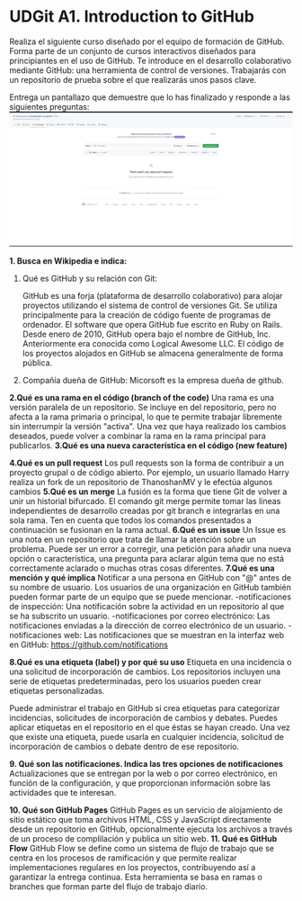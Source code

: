 # UDGit A1. Introduction to GitHub
Realiza el siguiente curso diseñado por el equipo de formación de GitHub. Forma parte de un conjunto de cursos interactivos diseñados para principiantes en el uso de GitHub. Te introduce en el desarrollo colaborativo mediante GitHub: una herramienta de control de versiones. Trabajarás con un repositorio de prueba sobre el que realizarás unos pasos clave.

Entrega un pantallazo que demuestre que lo has finalizado y responde a las siguientes preguntas:
![PANTALLAZO](PULLREQUEST.jpg)

**1. Busca en Wikipedia e indica:** 

 1. Qué es GitHub y su relación con Git:

    GitHub es una forja (plataforma de desarrollo colaborativo) para alojar proyectos utilizando el sistema de control de versiones Git.
    Se utiliza principalmente para la creación de código fuente de programas de ordenador. El software que opera GitHub fue escrito en Ruby on Rails. Desde enero de 2010, GitHub opera bajo el nombre de GitHub, Inc. Anteriormente era conocida como Logical Awesome LLC. El código de los proyectos alojados en GitHub se almacena generalmente de forma pública.

 2. Compañía dueña de GitHub:
    Micorsoft es la empresa dueña de github.
   
**2.Qué es una rama en el código (branch of the code)**
Una rama es una versión paralela de un repositorio. Se incluye en del repositorio, pero no afecta a la rama primaria o principal, lo que te permite trabajar libremente sin interrumpir la versión "activa". Una vez que haya realizado los cambios deseados, puede volver a combinar la rama en la rama principal para publicarlos.
**3.Qué es una nueva característica en el código (new feature)**


 **4.Qué es un pull request**
 Los pull requests son la forma de contribuir a un proyecto grupal o de código abierto. Por ejemplo, un usuario llamado Harry realiza un fork de un repositorio de ThanoshanMV y le efectúa algunos cambios
 **5.Qué es un merge**
 La fusión es la forma que tiene Git de volver a unir un historial bifurcado. El comando git merge permite tomar las líneas independientes de desarrollo creadas por git branch e integrarlas en una sola rama. Ten en cuenta que todos los comandos presentados a continuación se fusionan en la rama actual.
 **6.Qué es un issue**
 Un Issue es una nota en un repositorio que trata de llamar la atención sobre un problema. Puede ser un error a corregir, una petición para añadir una nueva opción o característica, una pregunta para aclarar algún tema que no está correctamente aclarado o muchas otras cosas diferentes.
**7.Qué es una mención y qué implica**
Notificar a una persona en GitHub con "@" antes de su nombre de usuario. Los usuarios de una organización en GitHub también pueden formar parte de un equipo que se puede mencionar.
-notificaciones de inspección:
Una notificación sobre la actividad en un repositorio al que se ha subscrito un usuario.
-notificaciones por correo electrónico:
Las notificaciones enviadas a la dirección de correo electrónico de un usuario.
-notificaciones web:
Las notificaciones que se muestran en la interfaz web en GitHub: https://github.com/notifications


 **8.Qué es una etiqueta (label) y por qué su uso**
 Etiqueta en una incidencia o una solicitud de incorporación de cambios. Los repositorios incluyen una serie de etiquetas predeterminadas, pero los usuarios pueden crear etiquetas personalizadas.

 Puede administrar el trabajo en GitHub si crea etiquetas para categorizar incidencias, solicitudes de incorporación de cambios y debates. Puedes aplicar etiquetas en el repositorio en el que éstas se hayan creado. Una vez que existe una etiqueta, puede usarla en cualquier incidencia, solicitud de incorporación de cambios o debate dentro de ese repositorio.

 **9. Qué son las notificaciones. Indica las tres opciones de notificaciones**
 Actualizaciones que se entregan por la web o por correo electrónico, en función de la configuración, y que proporcionan información sobre las actividades que te interesan.
    
 **10. Qué son GitHub Pages**
 GitHub Pages es un servicio de alojamiento de sitio estático que toma archivos HTML, CSS y JavaScript directamente desde un repositorio en GitHub, opcionalmente ejecuta los archivos a través de un proceso de complilación y publica un sitio web.
 **11. Qué es GitHub Flow**
GitHub Flow se define como un sistema de flujo de trabajo que se centra en los procesos de ramificación y que permite realizar implementaciones regulares en los proyectos, contribuyendo así a garantizar la entrega continua. Esta herramienta se basa en ramas o branches que forman parte del flujo de trabajo diario.












